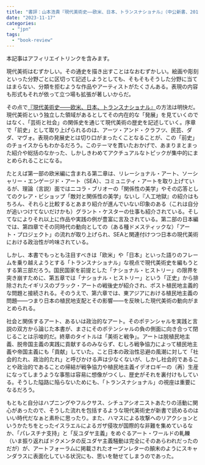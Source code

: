 ```yaml
---
title: "書評：山本浩貴『現代美術史――欧米、日本、トランスナショナル』（中公新書、2019）"
date: "2023-11-17"
categories: 
  - "jpn"
tags: 
  - "book-review"
---
```


本記事はアフィリエイトリンクを含みます。

現代美術はむずかしい。その通史を描き出すことはなおむずかしい。絵画や彫刻といった分野ごとに区切って記述しようとしても、そもそもそうした分野に当てはまらない、分類を拒むような作品やアーティストがたくさんある。表現の内容も形式もそれが依って立つ場も拡張が著しいからだ。

その点で[『現代美術史――欧米、日本、トランスナショナル』](https://amzn.to/3HqarIj)の方法は明快だ。現代美術という独立した領域があるとしてその内在的な「発展」を見ていくのではなく、「芸術と社会」の関係史を通じて現代美術の歴史を記述していく。序章で「前史」として取り上げられるのは、アーツ・アンド・クラフツ、民芸、ダダ、マヴォ。表現の発展史とは切り口がまったくことなることが、この「前史」のチョイスからもわかるだろう。このテーマを貫いたおかげで、あまりまとまった紹介や総括のなかった、しかしきわめてアクチュアルなトピックが集中的にまとめられることになる。

たとえば第一部の欧米編に含まれる第二章は、リレーショナル・アート、ソーシャリー・エンゲージド・アート（SEA）、コミュニティ・アートを取り上げているが、理論（言説）面ではニコラ・ブリオーの「関係性の美学」やその応答としてのクレア・ビショップ「敵対と関係性の美学」ないし『人工地獄』の紹介はもちろん、それらと比較するとあまり紹介が進んでいない印象のある（これは自分が追いつけてないだけかも）グラント・ケスターの仕事も紹介されている。そしてなによりそれ以上に作品や実践の例が豊富に言及されている。第二部の日本編では、第四章でその同時代の動向としての（ある種ドメスティックな）「アート・プロジェクト」の流れが取り上げられ、SEAと関連付けつつ日本の現代美術における政治性が吟味されている。

しかし、本書でもっとも注目すべきは「欧米」や「日本」といった語りのフレームを乗り越えようとする「トランスナショナル」な視点で現代美術史を編もうとする第三部だろう。国民国家を前提とした「ナショナル・ヒストリー」の限界を突き崩すために、第五章では「ナショナル・ヒストリー」という「正史」から排除されたイギリスのブラック・アートの戦後史が紹介され、ポスト植民地主義的な問題と接続される。そのうえで、第六章では、東アジアにおける植民地主義の問題――つまり日本の植民地支配とその影響――を反映した現代美術の動向がまとめられる。

社会と関係するアート、あるいは政治的なアート。そのポテンシャルを実践と言説の双方から論じた本書が、まさにそのポテンシャルの負の側面に向き合って閉じることは示唆的だ。終章のタイトルは「美術と戦争」。アートは脱植民地主義、脱帝国主義の実践に貢献するのみならず、むしろ戦争協力によって植民地主義や帝国主義にも「貢献」していた。こと日本の政治性忌避の風潮に対して「社会的たれ、政治的たれ」と呼びかける声は少なくないが、しかし社会的であることや政治的であることの帰結が戦争協力や植民地主義イデオロギーの（再）生産になってしまうような事態は容易に想像がつくし、歴史がそれを裏付けもしている。そうした隘路に陥らないためにも、「トランスナショナル」の視座は重要になるだろう。

もともと自分はハプニングやフルクサス、シチュアシオニストあたりの活動に関心があったので、そうした流れを包括するような現代美術史が新書で読めるのはいい時代だなぁと素朴に思ったり。また、ハマスによる攻撃へのリアクションというかたちをとったイスラエルによるガザ侵攻が国際的な非難を集めているなか、「パレスチナ支持」と「反ユダヤ主義」をめぐるアート・ワールドの軋轢（いま振り返ればドクメンタの反ユダヤ主義騒動は完全にそのあらわれだったのだが）が、アートフォーラムに掲載されたオープンレターの顛末のようにスキャンダラスに表面化している状況にも、思いを馳せてしまうのであった。

